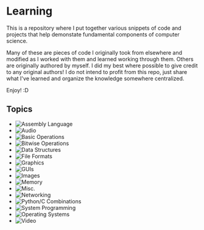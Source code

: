 # Learning
This is a repository where I put together various snippets of code and  projects that help demonstate fundamental components of computer science. 

Many of these are pieces of code I originally took from elsewhere and modified as I worked with them and learned working through them. Others are originally authored by myself. I did my best where possible to give credit to any original authors! I do not intend to profit from this repo, just share what I've learned and organize the knowledge somewhere centralized. 

Enjoy! :D

## Topics
* ![Assembly Language](https://github.com/scott-robbins/Learning/tree/main/ASM)
* ![Audio](https://github.com/scott-robbins/Learning/tree/main/Audio)
* ![Basic Operations](https://github.com/scott-robbins/Learning/tree/main/Basics)
* ![Bitwise Operations](https://github.com/scott-robbins/Learning/tree/main/Bitwise)
* ![Data Structures](https://github.com/scott-robbins/Learning/tree/main/DataStructures)
* ![File Formats](https://github.com/scott-robbins/Learning/tree/main/Formats)
* ![Graphics](https://github.com/scott-robbins/Learning/tree/main/Graphics)
* ![GUIs](https://github.com/scott-robbins/Learning/tree/main/GUIs)
* ![Images](https://github.com/scott-robbins/Learning/tree/main/Images)
* ![Memory](https://github.com/scott-robbins/Learning/tree/main/Memory)
* ![Misc.](https://github.com/scott-robbins/Learning/tree/main/Misc)
* ![Networking](https://github.com/scott-robbins/Learning/tree/main/Networking)
* ![Python/C Combinations](https://github.com/scott-robbins/Learning/tree/main/PyC)
* ![System Programming](https://github.com/scott-robbins/Learning/tree/main/System)
* ![Operating Systems](https://github.com/scott-robbins/Learning/tree/main/System/OS)
* ![Video](https://github.com/scott-robbins/Learning/tree/main/Video)
